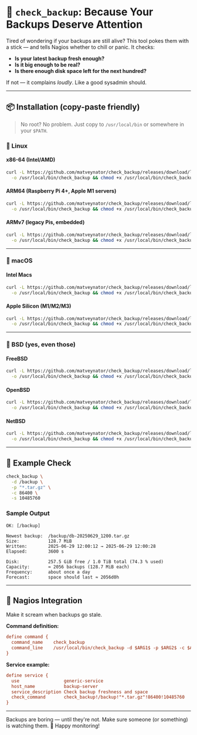 # 🧾 `check_backup`: Because Your Backups Deserve Attention

Tired of wondering if your backups are still alive? This tool pokes them with a stick — and tells Nagios whether to chill or panic.
It checks:

* **Is your latest backup fresh enough?**
* **Is it big enough to be real?**
* **Is there enough disk space left for the next hundred?**

If not — it complains *loudly*. Like a good sysadmin should.

---

## 📦 Installation (copy-paste friendly)

> No root? No problem. Just copy to `/usr/local/bin` or somewhere in your `$PATH`.

### 🐧 Linux

#### x86-64 (Intel/AMD)

```bash
curl -L https://github.com/matveynator/check_backup/releases/download/latest/check_backup_linux_amd64 \
  -o /usr/local/bin/check_backup && chmod +x /usr/local/bin/check_backup
```

#### ARM64 (Raspberry Pi 4+, Apple M1 servers)

```bash
curl -L https://github.com/matveynator/check_backup/releases/download/latest/check_backup_linux_arm64 \
  -o /usr/local/bin/check_backup && chmod +x /usr/local/bin/check_backup
```

#### ARMv7 (legacy Pis, embedded)

```bash
curl -L https://github.com/matveynator/check_backup/releases/download/latest/check_backup_linux_arm \
  -o /usr/local/bin/check_backup && chmod +x /usr/local/bin/check_backup
```

---

### 🍏 macOS

#### Intel Macs

```bash
curl -L https://github.com/matveynator/check_backup/releases/download/latest/check_backup_darwin_amd64 \
  -o /usr/local/bin/check_backup && chmod +x /usr/local/bin/check_backup
```

#### Apple Silicon (M1/M2/M3)

```bash
curl -L https://github.com/matveynator/check_backup/releases/download/latest/check_backup_darwin_arm64 \
  -o /usr/local/bin/check_backup && chmod +x /usr/local/bin/check_backup
```

---

### 🐡 BSD (yes, even those)

#### FreeBSD

```bash
curl -L https://github.com/matveynator/check_backup/releases/download/latest/check_backup_freebsd_amd64 \
  -o /usr/local/bin/check_backup && chmod +x /usr/local/bin/check_backup
```

#### OpenBSD

```bash
curl -L https://github.com/matveynator/check_backup/releases/download/latest/check_backup_openbsd_amd64 \
  -o /usr/local/bin/check_backup && chmod +x /usr/local/bin/check_backup
```

#### NetBSD

```bash
curl -L https://github.com/matveynator/check_backup/releases/download/latest/check_backup_netbsd_amd64 \
  -o /usr/local/bin/check_backup && chmod +x /usr/local/bin/check_backup
```

---

## 🧪 Example Check

```bash
check_backup \
  -d /backup \
  -p "*.tar.gz" \
  -c 86400 \
  -s 10485760
```

### Sample Output

```
OK: [/backup]

Newest backup:  /backup/db-20250629_1200.tar.gz
Size:           128.7 MiB
Written:        2025-06-29 12:00:12 → 2025-06-29 12:00:28
Elapsed:        3600 s

Disk:           257.5 GiB free / 1.0 TiB total (74.3 % used)
Capacity:       ≈ 2056 backups (128.7 MiB each)
Frequency:      about once a day
Forecast:       space should last ≈ 2056d0h
```

---

## 🔌 Nagios Integration

Make it scream when backups go stale.

**Command definition:**

```cfg
define command {
  command_name    check_backup
  command_line    /usr/local/bin/check_backup -d $ARG1$ -p $ARG2$ -c $ARG3$ -s $ARG4$
}
```

**Service example:**

```cfg
define service {
  use                 generic-service
  host_name           backup-server
  service_description Check backup freshness and space
  check_command       check_backup!/backup!"*.tar.gz"!86400!10485760
}
```

---

Backups are boring — until they're not.
Make sure someone (or something) is watching them. 👀
Happy monitoring!
